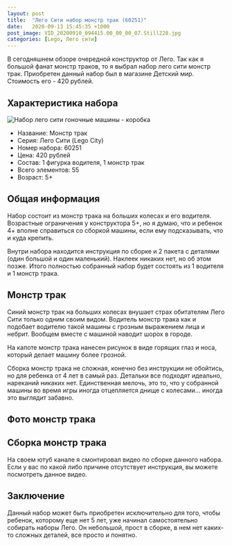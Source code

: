 ```yaml
---
layout: post
title:  "Лего Сити набор монстр трак (60251)"
date:   2020-09-13 15:45:35 +1000
post_image: VID_20200910_094415.00_00_00_07.Still228.jpg
categories: [Lego, Лего сити]
---
```


В сегодняшнем обзоре очередной конструктор от Лего. Так как я большой фанат монстр траков, то я выбрал набор лего сити монстр трак. Приобретен данный набор был в магазине Детский мир. Стоимость его - 420 рублей.

## Характеристика набора
![Набор лего сити гоночные машины - коробка](http://127.0.0.1:4000/assets/img/IMG_20200914_114014.jpg)
- Название: Монстр трак
- Серия: Лего Сити (Lego City)
- Номер набора: 60251
- Цена: 420 рублей
- Состав: 1 фигурка водителя, 1 монстр трак
- Всего элементов: 55 
- Возраст: 5+

## Общая информация 

Набор состоит из монстр трака на больших колесах и его водителя. Возрастные ограничения у конструктора 5+, но я думаю, что и ребенок 4+ вполне справиться со сборкой машины, если ему подсказывать, что и куда крепить. 

Внутри набора находится инструкция по сборке и 2 пакета с деталями (один большой и один маленький). Наклеек никаких нет, но об этом позже. Итого полностью собранный набор будет состоять из 1 водителя и 1 монстр трака.

## Монстр трак

Синий монстр трак на больших колесах внушает страх обитателям Лего Сити только одним своим видом. Водитель монстр трака как и подобает водителю такой машины с грозным выражением лица и небрит. Вообщем вместе с машиной наводит шорох в городе. 

На капоте монстр трака нанесен рисунок в виде горящих глаз и носа, который делает машину более грозной. 

Сборка монстр трака не сложная, конечно без инструкции не обойтись, но для ребенка от 4 лет в самый раз. Детальки все подходят идеально, нареканий никаких нет. Единственная мелочь, это то, что у собранной машины во время игры иногда отцепляется днище с колесами… иногда это выглядит забавно.

## Фото монстр трака

## Сборка монстр трака

На своем ютуб канале я смонтировал видео по сборке данного набора. Если у вас по какой либо причине отсутствует инструкция, вы можете посмотреть данное видео.

## Заключение

Данный набор может быть приобретен исключительно для того, чтобы ребенок, которому еще нет 5 лет, уже начинал самостоятельно собирать наборы Лего. Он небольшой, прост в сборке, в нем нет каких-то сложных деталей, все просто и понятно. 
